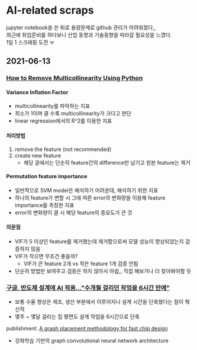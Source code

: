 AI-related scraps
=======

jupyter notebook을 쓴 뒤로 용량문제로 github 관리가 어려워졌다,,  
최근에 취업준비를 하다보니 산업 동향과 기술동향을 따라갈 필요성을 느꼈다.  
1일 1 스크래핑 도전 ㅠ  

## 2021-06-13

### [How to Remove Multicollinearity Using Python](https://towardsdatascience.com/how-to-remove-multicollinearity-using-python-4da8d9d8abb2)  

#### Variance Inflation Factor
* multicollinearity를 파악하는 지표
* 최소가 1이며 클 수록 multicollinearity가 크다고 판단
* linear regression에서의 R^2를 이용한 지표

#### 처리방법
1. remove the feature (not recommended)
2. create new feature
    * 해당 글에서는 단순히 feature간의 difference만 남기고 원본 feature는 제거

#### Permutation feature importance
* 일반적으로 SVM model은 해석하기 어려운데, 해석하기 위한 지표
* 하나의 feature가 변할 시 그에 따른 error의 변화량을 이용해 feature importance를 측정한 지표
* error의 변화량이 클 시 해당 feature의 중요도가 큰 것
 
#### 의문점
* VIF가 5 이상인 feature를 제거했는데 제거함으로써 모델 성능이 향상되었는지 검증하지 않음
* VIF가 작으면 무조건 좋을까? 
    * VIF가 큰 feature 2개 vs 작은 feature 1개 검증 안됨
* 단순히 방법만 보여주고 검증은 하지 않아서 아쉽,, 직접 해보거나 더 찾아봐야할 듯

### [구글, 반도체 설계에 AI 적용..."수개월 걸리던 작업을 6시간 만에"](http://www.aitimes.com/news/articleView.html?idxno=138949)

* 보통 수율 향상은 제조, 생산 부분에서 이루어지나 설계 시간을 단축했다는 점이 혁신적
* 몇주 ~ 몇달 걸리는 칩 평면도 설계 작업을 6시간으로 단축

publishment: [A graph placement methodology for fast chip design](https://www.nature.com/articles/s41586-021-03544-w)
* 강화학습 기반의 graph convolutional neural network architecture